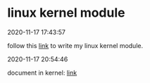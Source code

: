 # linux kernel module

2020-11-17 17:43:57

follow this [link](https://zhuanlan.zhihu.com/p/31931538) to write my linux kernel module.


2020-11-17 20:54:46

document in kernel: [link](https://elixir.bootlin.com/linux/v4.13/source/Documentation/kbuild/modules.txt)
